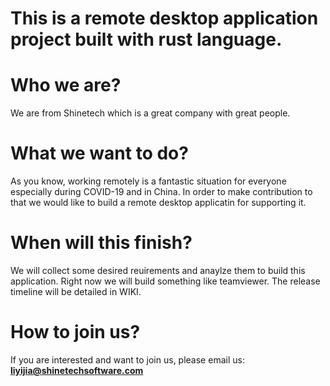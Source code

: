 # This is a remote desktop application project built with rust language.

# Who we are?

We are from Shinetech which is a great company with great people.

# What we want to do?

As you know, working remotely is a fantastic situation for everyone especially during COVID-19 and in China. In order to make contribution to that we would like to build a remote desktop applicatin for supporting it.

# When will this finish?

We will collect some desired reuirements and anaylze them to build this application. Right now we will build something like teamviewer. The release timeline will be detailed in WIKI.

# How to join us?

If you are interested and want to join us, please email us: **liyijia@shinetechsoftware.com**